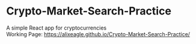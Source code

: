 # Crypto-Market-Search-Practice
A simple React app for cryptocurrencies  
Working Page:
https://alixeagle.github.io/Crypto-Market-Search-Practice/
